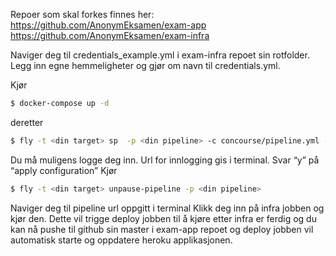 Repoer som skal forkes finnes her:
https://github.com/AnonymEksamen/exam-app
https://github.com/AnonymEksamen/exam-infra

Naviger deg til credentials_example.yml i exam-infra repoet sin rotfolder. 
Legg inn egne hemmeligheter og gjør om navn til credentials.yml.

Kjør 
``` sh
$ docker-compose up -d
```
deretter
``` sh
$ fly -t <din target> sp  -p <din pipeline> -c concourse/pipeline.yml -l credentials.yml
```
Du må muligens logge deg inn. Url for innlogging gis i terminal.
Svar “y” på “apply configuration”
Kjør
``` sh
$ fly -t <din target> unpause-pipeline -p <din pipeline>
```
Naviger deg til pipeline url oppgitt i terminal
Klikk deg inn på infra jobben og kjør den.
Dette vil trigge deploy jobben til å kjøre etter infra er ferdig og du kan nå pushe til github sin master i exam-app repoet og deploy jobben vil automatisk starte og oppdatere heroku applikasjonen.
